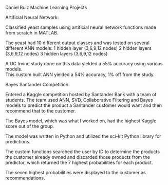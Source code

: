 Daniel Ruiz Machine Learning Projects

Artificial Neural Network:

Classified yeast samples using artificial neural network functions made from scratch in MATLAB.  

The yeast had 10 different output classes and was tested on several different ANN models:
1 hidden layer (3,6,9,12 nodes)
2 hidden layers (3,6,9,12 nodes)
3 hidden layers (3,6,9,12 nodes)

A UC Irvine study done on this data yielded a 55% accuracy using various models.  
This custom built ANN yielded a 54% accuracy, 1% off from the study.



Bayes Santander Competition:

Entered a Kaggle competition hosted by Santander Bank with a team of students.  The team used ANN, SVD, Collaborative Filtering and Bayes models to predict the product a Santander customer would want and then recommend that to the customer.  

The Bayes model, which was what I worked on, had the highest Kaggle score out of the group.  

The model was written in Python and utilized the sci-kit Python library for predictions.

The custom functions searched the user by ID to determine the products the customer already owned and discarded those products from the predictor, which returned the 7 highest probabilities for each product.

The seven highest probabilities were displayed to the customer as recommendations.